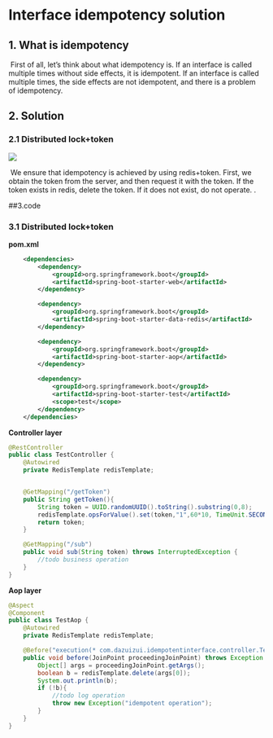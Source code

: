# Interface idempotency solution

## 1. What is idempotency

​ First of all, let’s think about what idempotency is. If an interface is called multiple times without side effects, it is idempotent. If an interface is called multiple times, the side effects are not idempotent, and there is a problem of idempotency.

## 2. Solution

### 2.1 Distributed lock+token

![](https://blogpublicfile.oss-cn-hangzhou.aliyuncs.com/article/20220421183837.png)

​ We ensure that idempotency is achieved by using redis+token. First, we obtain the token from the server, and then request it with the token. If the token exists in redis, delete the token. If it does not exist, do not operate. .

##3.code

### 3.1 Distributed lock+token

**pom.xml**

~~~xml
    <dependencies>
        <dependency>
            <groupId>org.springframework.boot</groupId>
            <artifactId>spring-boot-starter-web</artifactId>
        </dependency>

        <dependency>
            <groupId>org.springframework.boot</groupId>
            <artifactId>spring-boot-starter-data-redis</artifactId>
        </dependency>

        <dependency>
            <groupId>org.springframework.boot</groupId>
            <artifactId>spring-boot-starter-aop</artifactId>
        </dependency>

        <dependency>
            <groupId>org.springframework.boot</groupId>
            <artifactId>spring-boot-starter-test</artifactId>
            <scope>test</scope>
        </dependency>
    </dependencies>
~~~

**Controller layer**

````java
@RestController
public class TestController {
    @Autowired
    private RedisTemplate redisTemplate;


    @GetMapping("/getToken")
    public String getToken(){
        String token = UUID.randomUUID().toString().substring(0,8);
        redisTemplate.opsForValue().set(token,"1",60*10, TimeUnit.SECONDS);
        return token;
    }

    @GetMapping("/sub")
    public void sub(String token) throws InterruptedException {
        //todo business operation
    }
}
````

**Aop layer**

````java
@Aspect
@Component
public class TestAop {
    @Autowired
    private RedisTemplate redisTemplate;

    @Before("execution(* com.dazuizui.idempotentinterface.controller.TestController.sub(..))")
    public void before(JoinPoint proceedingJoinPoint) throws Exception {
        Object[] args = proceedingJoinPoint.getArgs();
        boolean b = redisTemplate.delete(args[0]);
        System.out.println(b);
        if (!b){
            //todo log operation
            throw new Exception("idempotent operation");
        }
    }
}
````
